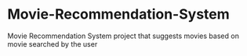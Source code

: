 # Movie-Recommendation-System
Movie Recommendation System project that suggests movies based on movie searched by the user
